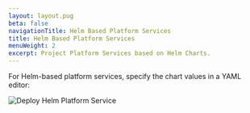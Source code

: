 ```yaml
---
layout: layout.pug
beta: false
navigationTitle: Helm Based Platform Services
title: Helm Based Platform Services
menuWeight: 2
excerpt: Project Platform Services based on Helm Charts.
---
```


For Helm-based platform services, specify the chart values in a YAML editor:

![Deploy Helm Platform Service](/dkp/kommander/1.3/img/project-catalog-deploy-helm.png)
